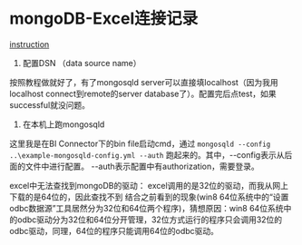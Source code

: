 # mongoDB-Excel连接记录

[instruction](https://docs.mongodb.com/bi-connector/current/connect/excel/)

1. 配置DSN （data source name）

按照教程做就好了，有了mongosqld server可以直接填localhost（因为我用localhost connect到remote的server database了）。配置完后点test，如果successful就没问题。

1. 在本机上跑mongosqld

这里我是在BI Connector下的bin file启动cmd，通过
`mongosqld --config ..\example-mongosqld-config.yml --auth`
跑起来的。其中，--config表示从后面的文件中进行配置。 --auth表示配置中有authorization，需要登录。

excel中无法查找到mongoDB的驱动：
excel调用的是32位的驱动，而我从网上下载的是64位的，因此查找不到
结合之前看到的现象(win8 64位系统中的“设置odbc数据源”工具居然分为32位和64位两个程序)，猜想原因：win8 64位系统中的odbc驱动分为32位和64位分开管理，32位方式运行的程序只会调用32位的odbc驱动，同理，64位的程序只能调用64位的odbc驱动。
